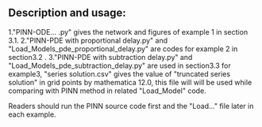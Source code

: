## Description and usage:
1."PINN-ODE... .py" gives the network and figures of example 1 in section 3.1.
2."PINN-PDE with proportional delay.py" and "Load_Models_pde_proportional_delay.py" are codes for example 2 in section3.2 .
3."PINN-PDE with subtraction delay.py" and "Load_Models_pde_subtraction_delay.py" are used in section3.3 for example3,
  "series solution.csv"  gives the value of "truncated series solution" in grid points by  mathematica 12.0, this file will
  will be used while comparing with PINN method in related "Load_Model" code.
  
Readers should run  the PINN source code first and the "Load..." file later in each example.

